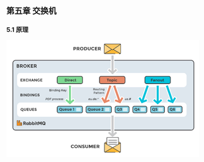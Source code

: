 ## 第五章 交换机

### 5.1 原理

![](https://github.com/YuxingXie/study-rabbitmq/blob/main/assets/img/002.png)



